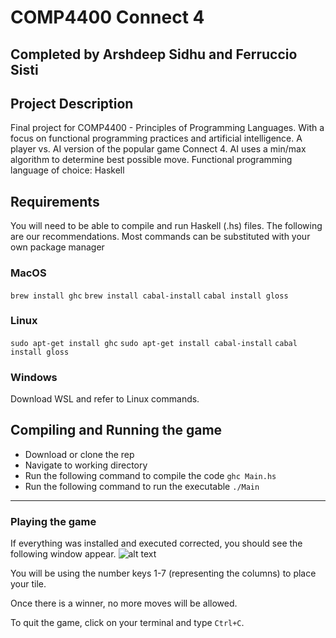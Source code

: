 
# COMP4400 Connect 4
## Completed by Arshdeep Sidhu and Ferruccio Sisti

## Project Description
Final project for COMP4400 - Principles of Programming Languages. With a focus on functional programming practices and artificial intelligence. 
A player vs. AI version of the popular game Connect 4. AI uses a min/max algorithm to determine best possible move. 
Functional programming language of choice: Haskell

## Requirements

You will need to be able to compile and run Haskell (.hs) files. The following are our recommendations. Most commands can be substituted with your own package manager

### MacOS

``` brew install ghc ```
``` brew install cabal-install ```
``` cabal install gloss ```

### Linux

``` sudo apt-get install ghc ```
``` sudo apt-get install cabal-install ```
``` cabal install gloss ```

### Windows

Download WSL and refer to Linux commands.

## Compiling and Running the game

- Download or clone the rep
- Navigate to working directory
- Run the following command to compile the code
``` ghc Main.hs ```
- Run the following command to run the executable
``` ./Main ```
---
### Playing the game

If everything was installed and executed corrected, you should see the following window appear. 
![alt text](https://github.com/arshsidhu/COMP4400-Connect4/Example.jpg "Example")

You will be using the number keys 1-7 (representing the columns) to place your tile.

Once there is a winner, no more moves will be allowed.

To quit the game, click on your terminal and type ```Ctrl+C```.